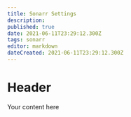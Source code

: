 ```yaml
---
title: Sonarr Settings
description: 
published: true
date: 2021-06-11T23:29:12.300Z
tags: sonarr
editor: markdown
dateCreated: 2021-06-11T23:29:12.300Z
---
```


# Header
Your content here
